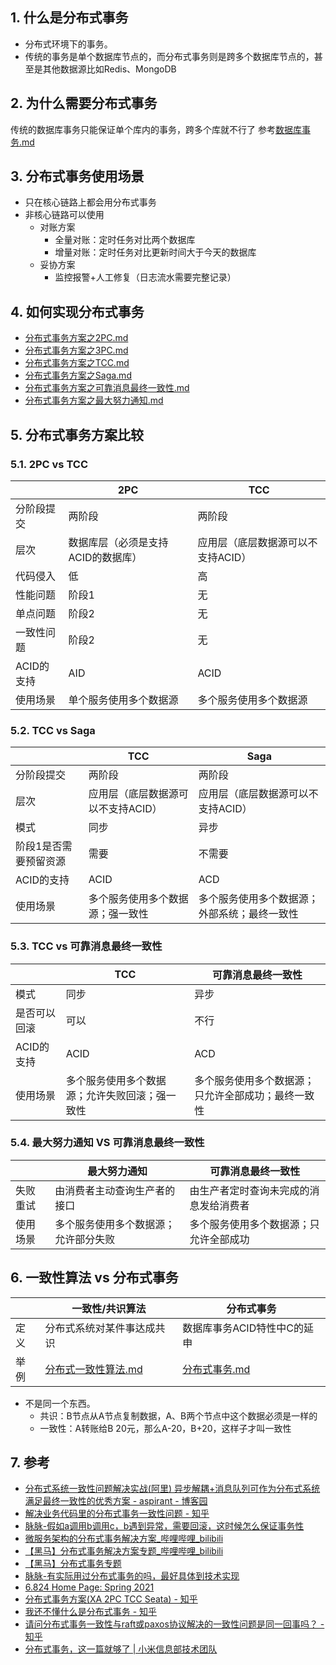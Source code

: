 ## 1. 什么是分布式事务
- 分布式环境下的事务。
- 传统的事务是单个数据库节点的，而分布式事务则是跨多个数据库节点的，甚至是其他数据源比如Redis、MongoDB

## 2. 为什么需要分布式事务
传统的数据库事务只能保证单个库内的事务，跨多个库就不行了
参考[数据库事务.md](../../../Database/数据库事务.md)

## 3. 分布式事务使用场景
- 只在核心链路上都会用分布式事务
- 非核心链路可以使用
    - 对账方案
        - 全量对账：定时任务对比两个数据库
        - 增量对账：定时任务对比更新时间大于今天的数据库
    - 妥协方案
        - 监控报警+人工修复（日志流水需要完整记录）


## 4. 如何实现分布式事务
- [分布式事务方案之2PC.md](分布式事务方案之2PC.md)
- [分布式事务方案之3PC.md](分布式事务方案之3PC.md)
- [分布式事务方案之TCC.md](分布式事务方案之TCC.md)
- [分布式事务方案之Saga.md](分布式事务方案之Saga.md)
- [分布式事务方案之可靠消息最终一致性.md](分布式事务方案之可靠消息最终一致性.md)
- [分布式事务方案之最大努力通知.md](分布式事务方案之最大努力通知.md)

## 5. 分布式事务方案比较

### 5.1. 2PC vs TCC
|           |               2PC                |               TCC                |
| --------- | -------------------------------- | -------------------------------- |
| 分阶段提交 | 两阶段                           | 两阶段                           |
| 层次       | 数据库层（必须是支持ACID的数据库） | 应用层（底层数据源可以不支持ACID） |
| 代码侵入   | 低                               | 高                               |
| 性能问题   | 阶段1                            | 无                             |
| 单点问题   | 阶段2                              | 无                             |
| 一致性问题 | 阶段2                              | 无                             |
| ACID的支持 | AID                              | ACID                             |
| 使用场景 | 单个服务使用多个数据源                              | 多个服务使用多个数据源                             |
### 5.2. TCC vs Saga
|                        |               TCC                |               Saga               |
| ---------------------- | -------------------------------- | -------------------------------- |
| 分阶段提交              | 两阶段                           | 两阶段                           |
| 层次                   | 应用层（底层数据源可以不支持ACID） | 应用层（底层数据源可以不支持ACID） |
| 模式                   | 同步                             | 异步                             |
| 阶段1是否需要预留资源 | 需要                             | 不需要                           |
| ACID的支持              | ACID                             | ACD                             |
| 使用场景 | 多个服务使用多个数据源；强一致性                              | 多个服务使用多个数据源；外部系统；最终一致性                             |
### 5.3. TCC vs 可靠消息最终一致性
|             | TCC  | 可靠消息最终一致性 |
| ----------- | ---- | ----------------- |
| 模式        | 同步 | 异步              |
| 是否可以回滚 | 可以 | 不行              |
| ACID的支持              | ACID                             | ACD                             |
| 使用场景 | 多个服务使用多个数据源；允许失败回滚；强一致性                              | 多个服务使用多个数据源；只允许全部成功；最终一致性                             |
### 5.4. 最大努力通知 VS 可靠消息最终一致性
|         |            最大努力通知            |          可靠消息最终一致性          |
| ------- | --------------------------------- | ----------------------------------- |
| 失败重试 | 由消费者主动查询生产者的接口        | 由生产者定时查询未完成的消息发给消费者 |
| 使用场景 | 多个服务使用多个数据源；允许部分失败 | 多个服务使用多个数据源；只允许全部成功 |



## 6. 一致性算法 vs 分布式事务
|     |               一致性/共识算法                |          分布式事务           |
| --- | ------------------------------------------- | ---------------------------- |
| 定义 | 分布式系统对某件事达成共识                    | 数据库事务ACID特性中C的延申    |
| 举例 | [分布式一致性算法.md](../分布式一致性算法/分布式一致性算法.md) | [分布式事务.md](分布式事务.md) |
- 不是同一个东西。
    - 共识：B节点从A节点复制数据，A、B两个节点中这个数据必须是一样的
    - 一致性：A转账给B 20元，那么A-20，B+20，这样子才叫一致性
## 7. 参考
- [分布式系统一致性问题解决实战\(阿里\) 异步解耦\+消息队列可作为分布式系统满足最终一致性的优秀方案 \- aspirant \- 博客园](https://www.cnblogs.com/aspirant/p/11455095.html)
- [解决业务代码里的分布式事务一致性问题 \- 知乎](https://zhuanlan.zhihu.com/p/25346771)
- [脉脉-假如a调用b调用c，b遇到异常，需要回滚，这时候怎么保证事务性](https://maimai.cn/web/gossip_detail?gid=28859180&egid=37541e6e9b9911eb87bb246e96b48088)
- [微服务架构的分布式事务解决方案\_哔哩哔哩\_bilibili](https://www.bilibili.com/video/BV144411R7Eb)
- [【黑马】分布式事务解决方案专题\_哔哩哔哩\_bilibili](https://www.bilibili.com/video/BV1FJ411A7mV)
- [【黑马】分布式事务专题](file:///E:/Data/calibre/Wei%20Zhi/[(Hei%20Ma%20)]%20Fen%20Bu%20Shi%20Shi%20Wu%20Zhuan%20(636)/[(Hei%20Ma%20)]%20Fen%20Bu%20Shi%20Shi%20Wu%20Z%20-%20Wei%20Zhi.pdf)
- [脉脉-有实际用过分布式事务的吗，最好具体到技术实现](https://maimai.cn/web/gossip_detail?gid=28893679&egid=9bb57dfaa20c11ebb278246e96b48088)
- [6\.824 Home Page: Spring 2021](https://pdos.csail.mit.edu/6.824/)
- [分布式事务方案\(XA 2PC TCC Seata\) \- 知乎](https://zhuanlan.zhihu.com/p/376378186)
- [我还不懂什么是分布式事务 \- 知乎](https://zhuanlan.zhihu.com/p/360516150)
- [请问分布式事务一致性与raft或paxos协议解决的一致性问题是同一回事吗？ \- 知乎](https://www.zhihu.com/question/275845393)
- [分布式事务，这一篇就够了 \| 小米信息部技术团队](https://xiaomi-info.github.io/2020/01/02/distributed-transaction/)
